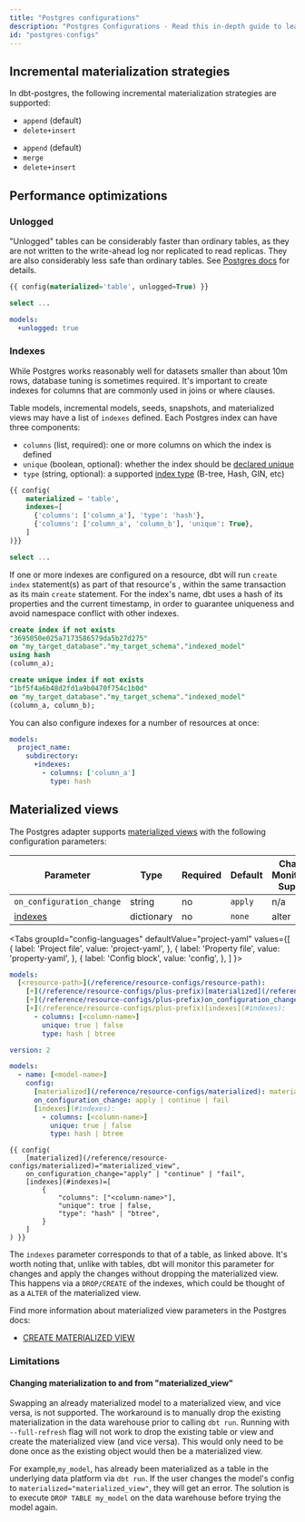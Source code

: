 ```yaml
---
title: "Postgres configurations"
description: "Postgres Configurations - Read this in-depth guide to learn about configurations in dbt."
id: "postgres-configs"
---
```


## Incremental materialization strategies

In dbt-postgres, the following incremental materialization strategies are supported:

<VersionBlock lastVersion="1.5">

- `append` (default)
- `delete+insert`

</VersionBlock>

<VersionBlock firstVersion="1.6">

- `append` (default)
- `merge`
- `delete+insert`

</VersionBlock>


## Performance optimizations

### Unlogged

"Unlogged" tables can be considerably faster than ordinary tables, as they are not written to the write-ahead log nor replicated to read replicas. They are also considerably less safe than ordinary tables. See [Postgres docs](https://www.postgresql.org/docs/current/sql-createtable.html#SQL-CREATETABLE-UNLOGGED) for details.

<File name='my_table.sql'>

```sql
{{ config(materialized='table', unlogged=True) }}

select ...
```

</File>

<File name='dbt_project.yml'>

```yaml
models:
  +unlogged: true
```

</File>

### Indexes

While Postgres works reasonably well for datasets smaller than about 10m rows, database tuning is sometimes required. It's important to create indexes for columns that are commonly used in joins or where clauses.

Table models, incremental models, seeds, snapshots, and materialized views may have a list of `indexes` defined. Each Postgres index can have three components:
- `columns` (list, required): one or more columns on which the index is defined
- `unique` (boolean, optional): whether the index should be [declared unique](https://www.postgresql.org/docs/9.4/indexes-unique.html)
- `type` (string, optional): a supported [index type](https://www.postgresql.org/docs/current/indexes-types.html) (B-tree, Hash, GIN, etc)

<File name='my_table.sql'>

```sql
{{ config(
    materialized = 'table',
    indexes=[
      {'columns': ['column_a'], 'type': 'hash'},
      {'columns': ['column_a', 'column_b'], 'unique': True},
    ]
)}}

select ...
```

</File>

If one or more indexes are configured on a resource, dbt will run `create index` <Term id="ddl" /> statement(s) as part of that resource's <Term id="materialization" />, within the same transaction as its main `create` statement. For the index's name, dbt uses a hash of its properties and the current timestamp, in order to guarantee uniqueness and avoid namespace conflict with other indexes.

```sql
create index if not exists
"3695050e025a7173586579da5b27d275"
on "my_target_database"."my_target_schema"."indexed_model" 
using hash
(column_a);

create unique index if not exists
"1bf5f4a6b48d2fd1a9b0470f754c1b0d"
on "my_target_database"."my_target_schema"."indexed_model" 
(column_a, column_b);
```

You can also configure indexes for a number of resources at once:

<File name='dbt_project.yml'>

```yaml
models:
  project_name:
    subdirectory:
      +indexes:
        - columns: ['column_a']
          type: hash
```

</File>

<VersionBlock firstVersion="1.6">

## Materialized views

The Postgres adapter supports [materialized views](https://www.postgresql.org/docs/current/rules-materializedviews.html)
with the following configuration parameters:

| Parameter                 | Type       | Required | Default | Change Monitoring Support |
|---------------------------|------------|----------|---------|---------------------------|
| `on_configuration_change` | string     | no       | `apply` | n/a                       |
| [indexes](#indexes)       | dictionary | no       | `none`  | alter                     |

<Tabs
  groupId="config-languages"
  defaultValue="project-yaml"
  values={[
    { label: 'Project file', value: 'project-yaml', },
    { label: 'Property file', value: 'property-yaml', },
    { label: 'Config block', value: 'config', },
  ]
}>


<TabItem value="project-yaml">

<File name='dbt_project.yml'>

```yaml
models:
  [<resource-path>](/reference/resource-configs/resource-path):
    [+](/reference/resource-configs/plus-prefix)[materialized](/reference/resource-configs/materialized): materialized_view
    [+](/reference/resource-configs/plus-prefix)on_configuration_change: apply | continue | fail
    [+](/reference/resource-configs/plus-prefix)[indexes](#indexes):
      - columns: [<column-name>]
        unique: true | false
        type: hash | btree
```

</File>

</TabItem>


<TabItem value="property-yaml">

<File name='models/properties.yml'>

```yaml
version: 2

models:
  - name: [<model-name>]
    config:
      [materialized](/reference/resource-configs/materialized): materialized_view
      on_configuration_change: apply | continue | fail
      [indexes](#indexes):
        - columns: [<column-name>]
          unique: true | false
          type: hash | btree
```

</File>

</TabItem>


<TabItem value="config">

<File name='models/<model_name>.sql'>

```jinja
{{ config(
    [materialized](/reference/resource-configs/materialized)="materialized_view",
    on_configuration_change="apply" | "continue" | "fail",
    [indexes](#indexes)=[
        {
            "columns": ["<column-name>"],
            "unique": true | false,
            "type": "hash" | "btree",
        }
    ]
) }}
```

</File>

</TabItem>

</Tabs>

The `indexes` parameter corresponds to that of a table, as linked above.
It's worth noting that, unlike with tables, dbt will monitor this parameter for changes and apply the changes without dropping the materialized view.
This happens via a `DROP/CREATE` of the indexes, which could be thought of as a `ALTER` of the materialized view.

Find more information about materialized view parameters in the Postgres docs:
- [CREATE MATERIALIZED VIEW](https://www.postgresql.org/docs/current/sql-creatematerializedview.html)

<VersionBlock firstVersion="1.6" lastVersion="1.6">

### Limitations

#### Changing materialization to and from "materialized_view"

Swapping an already materialized model to a materialized view, and vice versa, is not supported.
The workaround is to manually drop the existing materialization in the data warehouse prior to calling `dbt run`.
Running with `--full-refresh` flag will not work to drop the existing table or view and create the materialized view (and vice versa).
This would only need to be done once as the existing object would then be a materialized view.

For example,`my_model`, has already been materialized as a table in the underlying data platform via `dbt run`.
If the user changes the model's config to `materialized="materialized_view"`, they will get an error.
The solution is to execute `DROP TABLE my_model` on the data warehouse before trying the model again.

</VersionBlock>

</VersionBlock>
